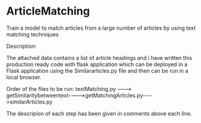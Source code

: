 # ArticleMatching
Train a model to match articles from a large number of articles by using text matching techniques

Description:

The attached data contains a list of article headings and i have written this production ready code with flask application which 
can be deployed in a Flask application using the Similararticles.py file and then can be run in a local browser.

Order of the files to be run:
textMatching.py ---> getSimilaritybetweentext---->getMatchingArticles.py---->similarArticles.py

The descripion of each step has been given in comments above each line.
